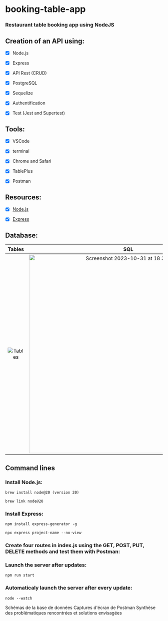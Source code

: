 # booking-table-app
### Restaurant table booking app using NodeJS  


## Creation of an API using:
- [x]  Node.js
- [x]  Express
- [x]  API Rest (CRUD)
- [x]  PostgreSQL
- [x]  Sequelize
- [x]  Authentification
- [x]  Test (Jest and Supertest)  


## Tools:
- [x]  VSCode
- [x]  terminal
- [x]  Chrome and Safari
- [x]  TablePlus
- [x]  Postman


## Resources:
- [x]  [Node.js](https://nodejs.org/api/)
- [x]  [Express](https://expressjs.com/en/5x/api.html)


## Database:

| Tables           | SQL            | 
:-------------------------:|:-------------------------:
![Tables](https://github.com/NatCanCode/booking-table-v2/assets/77299658/b6f465f1-75fa-4f94-9f67-16a3feec3509) | <img width="636" alt="Screenshot 2023-10-31 at 18 39 54" src="https://github.com/NatCanCode/booking-table-v2/assets/77299658/99c145cb-ef14-433f-8e96-766a4c6556f8">



## Command lines
### Install Node.js:
```
brew install node@20 (version 20)
```
```
brew link node@20
``` 
### Install Express:
```
npm install express-generator -g
```
```
npx express project-name --no-view
``` 

### Create four routes in index.js using the GET, POST, PUT, DELETE methods and test them with Postman:


### Launch the server after updates:
```
npm run start
```

### Automaticaly launch the server after every update:
```
node --watch
```


Schémas de la base de données
Captures d'écran de Postman
Synthèse des problématiques rencontrées et solutions envisagées
